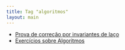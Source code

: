 ```yaml
---
title: Tag "algoritmos"
layout: main
---
```


* [Prova de correção por invariantes de laço](/./teaching/algorithms/loop-invariant)
* [Exercícios sobre Algoritmos](/./teaching/exercises/algorithms)
